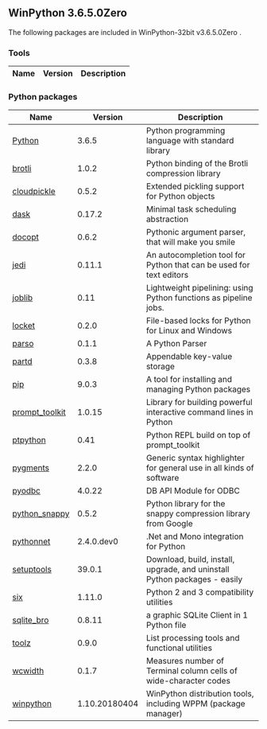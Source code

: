 ## WinPython 3.6.5.0Zero 

The following packages are included in WinPython-32bit v3.6.5.0Zero .

### Tools

Name | Version | Description
-----|---------|------------


### Python packages

Name | Version | Description
-----|---------|------------
[Python](http://www.python.org/) | 3.6.5 | Python programming language with standard library
[brotli](https://pypi.python.org/pypi/brotli) | 1.0.2 | Python binding of the Brotli compression library
[cloudpickle](https://pypi.python.org/pypi/cloudpickle) | 0.5.2 | Extended pickling support for Python objects
[dask](https://pypi.python.org/pypi/dask) | 0.17.2 | Minimal task scheduling abstraction
[docopt](https://pypi.python.org/pypi/docopt) | 0.6.2 | Pythonic argument parser, that will make you smile
[jedi](https://pypi.python.org/pypi/jedi) | 0.11.1 | An autocompletion tool for Python that can be used for text editors
[joblib](https://pypi.python.org/pypi/joblib) | 0.11 | Lightweight pipelining: using Python functions as pipeline jobs.
[locket](https://pypi.python.org/pypi/locket) | 0.2.0 | File-based locks for Python for Linux and Windows
[parso](https://pypi.python.org/pypi/parso) | 0.1.1 | A Python Parser
[partd](https://pypi.python.org/pypi/partd) | 0.3.8 | Appendable key-value storage
[pip](https://pypi.python.org/pypi/pip) | 9.0.3 | A tool for installing and managing Python packages
[prompt_toolkit](https://pypi.python.org/pypi/prompt_toolkit) | 1.0.15 | Library for building powerful interactive command lines in Python
[ptpython](https://pypi.python.org/pypi/ptpython) | 0.41 | Python REPL build on top of prompt_toolkit
[pygments](http://pygments.org) | 2.2.0 | Generic syntax highlighter for general use in all kinds of software
[pyodbc](https://pypi.python.org/pypi/pyodbc) | 4.0.22 | DB API Module for ODBC
[python_snappy](https://pypi.python.org/pypi/python_snappy) | 0.5.2 | Python library for the snappy compression library from Google
[pythonnet](https://pypi.python.org/pypi/pythonnet) | 2.4.0.dev0 | .Net and Mono integration for Python
[setuptools](https://pypi.python.org/pypi/setuptools) | 39.0.1 | Download, build, install, upgrade, and uninstall Python packages - easily
[six](https://pypi.python.org/pypi/six) | 1.11.0 | Python 2 and 3 compatibility utilities
[sqlite_bro](https://pypi.python.org/pypi/sqlite_bro) | 0.8.11 | a graphic SQLite Client in 1 Python file
[toolz](https://pypi.python.org/pypi/toolz) | 0.9.0 | List processing tools and functional utilities
[wcwidth](https://pypi.python.org/pypi/wcwidth) | 0.1.7 | Measures number of Terminal column cells of wide-character codes
[winpython](http://winpython.github.io/) | 1.10.20180404 | WinPython distribution tools, including WPPM (package manager)